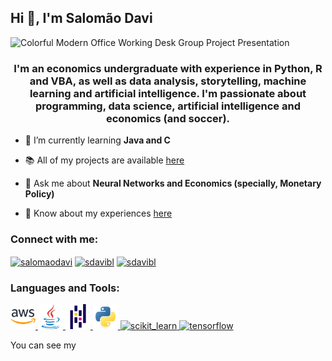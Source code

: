 ## Hi 👋, I'm Salomão Davi</h1>

![Colorful Modern Office Working Desk Group Project Presentation](https://github.com/user-attachments/assets/4c40dba1-b24d-4b20-8e25-483ccb2f75f2)


<h3 align="center">I'm an economics undergraduate with experience in Python, R and VBA, as well as data analysis, storytelling, machine learning and artificial intelligence. I'm passionate about programming, data science, artificial intelligence and economics (and soccer).</h3>

- 🌱 I’m currently learning **Java and C**

- 📚 All of my projects are available [here](https://github.com/sdavibl/Projects-Guide)

- 💬 Ask me about **Neural Networks and Economics (specially, Monetary Policy)**

- 📄 Know about my experiences [here](https://www.linkedin.com/in/salomaodavi/)



<h3 align="left">Connect with me:</h3>
<p align="left">
<a href="https://linkedin.com/in/salomaodavi" target="blank"><img align="center" src="https://raw.githubusercontent.com/rahuldkjain/github-profile-readme-generator/master/src/images/icons/Social/linked-in-alt.svg" alt="salomaodavi" height="30" width="40" /></a>
<a href="https://kaggle.com/sdavibl" target="blank"><img align="center" src="https://raw.githubusercontent.com/rahuldkjain/github-profile-readme-generator/master/src/images/icons/Social/kaggle.svg" alt="sdavibl" height="30" width="40" /></a>
<a href="https://www.leetcode.com/sdavibl" target="blank"><img align="center" src="https://raw.githubusercontent.com/rahuldkjain/github-profile-readme-generator/master/src/images/icons/Social/leet-code.svg" alt="sdavibl" height="30" width="40" /></a>
</p>

<h3 align="left">Languages and Tools:</h3>
<p align="left"> <a href="https://aws.amazon.com" target="_blank" rel="noreferrer"> <img src="https://raw.githubusercontent.com/devicons/devicon/master/icons/amazonwebservices/amazonwebservices-original-wordmark.svg" alt="aws" width="40" height="40"/> </a> <a href="https://www.java.com" target="_blank" rel="noreferrer"> <img src="https://raw.githubusercontent.com/devicons/devicon/master/icons/java/java-original.svg" alt="java" width="40" height="40"/> </a> <a href="https://pandas.pydata.org/" target="_blank" rel="noreferrer"> <img src="https://raw.githubusercontent.com/devicons/devicon/2ae2a900d2f041da66e950e4d48052658d850630/icons/pandas/pandas-original.svg" alt="pandas" width="40" height="40"/> </a> <a href="https://www.python.org" target="_blank" rel="noreferrer"> <img src="https://raw.githubusercontent.com/devicons/devicon/master/icons/python/python-original.svg" alt="python" width="40" height="40"/> </a> <a href="https://scikit-learn.org/" target="_blank" rel="noreferrer"> <img src="https://upload.wikimedia.org/wikipedia/commons/0/05/Scikit_learn_logo_small.svg" alt="scikit_learn" width="40" height="40"/> </a> <a href="https://www.tensorflow.org" target="_blank" rel="noreferrer"> <img src="https://www.vectorlogo.zone/logos/tensorflow/tensorflow-icon.svg" alt="tensorflow" width="40" height="40"/> </a> </p>

You can see my
